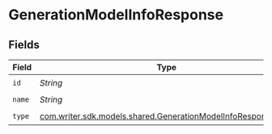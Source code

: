 # GenerationModelInfoResponse


## Fields

| Field                                                                                                                  | Type                                                                                                                   | Required                                                                                                               | Description                                                                                                            |
| ---------------------------------------------------------------------------------------------------------------------- | ---------------------------------------------------------------------------------------------------------------------- | ---------------------------------------------------------------------------------------------------------------------- | ---------------------------------------------------------------------------------------------------------------------- |
| `id`                                                                                                                   | *String*                                                                                                               | :heavy_check_mark:                                                                                                     | N/A                                                                                                                    |
| `name`                                                                                                                 | *String*                                                                                                               | :heavy_check_mark:                                                                                                     | N/A                                                                                                                    |
| `type`                                                                                                                 | [com.writer.sdk.models.shared.GenerationModelInfoResponseType](../../models/shared/GenerationModelInfoResponseType.md) | :heavy_check_mark:                                                                                                     | N/A                                                                                                                    |